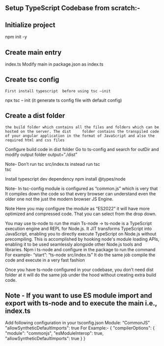 ## Setup TypeScript Codebase from scratch:-
## Initialize project
 npm init -y 

## Create main entry 
index.ts
Modify main in package.json as index.ts

## Create tsc config 
	First install typescript  before using tsc –init 
npx tsc – init  (it generate ts config file with default config)

## Create a dist folder 
	the build folder which contains all the files and folders which can be hosted on the server. The dist     folder contains the transpiled code of your angular application in the format of JavaScript and also the required html and css files

Configure build code in dist folder 
Go to ts-config and search for outDir and modify output folder 
output=”./dist”

Note- Don’t run tsc src/index.ts instead run  tsc      
 tsc

Install typescript dev dependency
            npm install @types/node

Note- In tsc-config module is configured as “common.js”  which is very that 
It compiles down the code so that every browser can understand even the older one not the just the modern browser JS Engine.

Note Here you may configure the module as “ES2022” it will have more optimized and compressed code. That you can select from the drop down. 


You may use ts-node to run the main
Ts-node ->   ts-node is a TypeScript execution engine and REPL for Node.js.
            It JIT transforms TypeScript into JavaScript, enabling you to directly execute TypeScript on               Node.js without precompiling. This is accomplished by hooking node's module loading APIs, enabling it to be used seamlessly alongside other Node.js tools and libraries.
Npm i ts-node and configure in the package to run the command 
For example- 
“start”: “ts-node src/index.ts”
It do the same job compile the code and execute in a very fast fashion


Once you have ts-node configured in your codebase, you don’t need dist folder at it will do the same job under the hood without creating extra build code. 


## Note - If you want to use ES module import and export with ts-node and to execute the main i.e., index.ts 
Add following configuration in your tsconfig.json 
Module: “CommonJS”
 "allowSyntheticDefaultImports": true
For Example:- 
{
  "compilerOptions": {
    "module": "commonjs",
    "esModuleInterop": true,
    "allowSyntheticDefaultImports": true
  }
}





  

 

